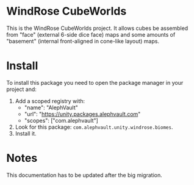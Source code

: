 # WindRose CubeWorlds

This is the WindRose CubeWorlds project. It allows cubes be assembled from "face" (external 6-side dice face) maps and some amounts of "basement" (internal front-aligned in cone-like layout) maps.

# Install
To install this package you need to open the package manager in your project and:

  1. Add a scoped registry with:
     - "name": "AlephVault"
     - "url": "https://unity.packages.alephvault.com"
     - "scopes": ["com.alephvault"]
  2. Look for this package: `com.alephvault.unity.windrose.biomes`.
  3. Install it.

# Notes
This documentation has to be updated after the big migration.
